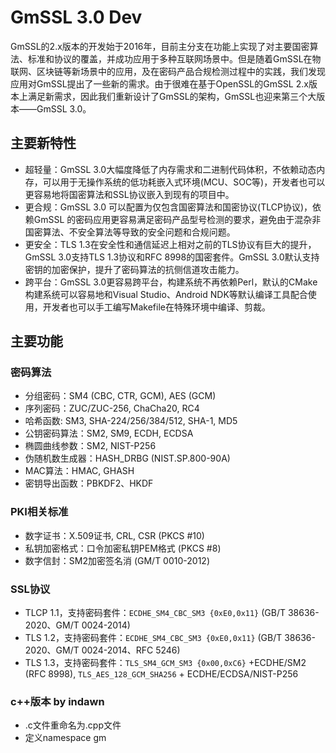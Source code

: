# GmSSL 3.0 Dev

GmSSL的2.x版本的开发始于2016年，目前主分支在功能上实现了对主要国密算法、标准和协议的覆盖，并成功应用于多种互联网场景中。但是随着GmSSL在物联网、区块链等新场景中的应用，及在密码产品合规检测过程中的实践，我们发现应用对GmSSL提出了一些新的需求。由于很难在基于OpenSSL的GmSSL 2.x版本上满足新需求，因此我们重新设计了GmSSL的架构，GmSSL也迎来第三个大版本——GmSSL 3.0。

## 主要新特性

* 超轻量：GmSSL 3.0大幅度降低了内存需求和二进制代码体积，不依赖动态内存，可以用于无操作系统的低功耗嵌入式环境(MCU、SOC等)，开发者也可以更容易地将国密算法和SSL协议嵌入到现有的项目中。
* 更合规：GmSSL 3.0 可以配置为仅包含国密算法和国密协议(TLCP协议)，依赖GmSSL 的密码应用更容易满足密码产品型号检测的要求，避免由于混杂非国密算法、不安全算法等导致的安全问题和合规问题。
* 更安全：TLS 1.3在安全性和通信延迟上相对之前的TLS协议有巨大的提升，GmSSL 3.0支持TLS 1.3协议和RFC 8998的国密套件。GmSSL 3.0默认支持密钥的加密保护，提升了密码算法的抗侧信道攻击能力。
* 跨平台：GmSSL 3.0更容易跨平台，构建系统不再依赖Perl，默认的CMake构建系统可以容易地和Visual Studio、Android NDK等默认编译工具配合使用，开发者也可以手工编写Makefile在特殊环境中编译、剪裁。

## 主要功能

### 密码算法

* 分组密码：SM4 (CBC, CTR, GCM), AES (GCM)
* 序列密码：ZUC/ZUC-256, ChaCha20, RC4
* 哈希函数: SM3, SHA-224/256/384/512, SHA-1, MD5
* 公钥密码算法：SM2, SM9, ECDH, ECDSA
* 椭圆曲线参数：SM2, NIST-P256
* 伪随机数生成器：HASH_DRBG (NIST.SP.800-90A)
* MAC算法：HMAC, GHASH
* 密钥导出函数：PBKDF2、HKDF

### PKI相关标准

* 数字证书：X.509证书, CRL, CSR (PKCS #10)
* 私钥加密格式：口令加密私钥PEM格式 (PKCS #8)
* 数字信封：SM2加密签名消 (GM/T 0010-2012)

### SSL协议

* TLCP 1.1，支持密码套件：`ECDHE_SM4_CBC_SM3 {0xE0,0x11}` (GB/T 38636-2020、GM/T 0024-2014)
* TLS 1.2，支持密码套件：`ECDHE_SM4_CBC_SM3 {0xE0,0x11}` (GB/T 38636-2020、GM/T 0024-2014、RFC 5246)
* TLS 1.3，支持密码套件：`TLS_SM4_GCM_SM3 {0x00,0xC6}` +ECDHE/SM2 (RFC 8998), `TLS_AES_128_GCM_SHA256` + ECDHE/ECDSA/NIST-P256

### c++版本 by indawn

* .c文件重命名为.cpp文件
* 定义namespace gm


